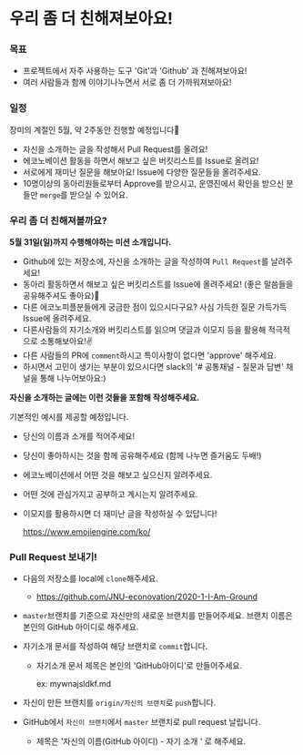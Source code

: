 # 우리 좀 더 친해져보아요!

### 목표

- 프로젝트에서 자주 사용하는 도구 'Git'과 'Github' 과 친해져보아요!
- 여러 사람들과 함께 이야기나누면서 서로 좀 더 가까워져보아요!



### 일정

장미의 계절인 5월, 약 2주동안 진행할 예정입니다🌹

- 자신을 소개하는 글을 작성해서 Pull Request를 올려요!
- 에코노베이션 활동을 하면서 해보고 싶은 버킷리스트를 Issue로 올려요!
- 서로에게 재미난 질문을 해보아요! Issue에 다양한 질문들을 올려주세요.
- 10명이상의 동아리원들로부터 Approve를 받으시고, 운영진에서 확인을 받으신 분들만 `merge`를 받으실 수 있어요.



### 우리 좀 더 친해져볼까요?

**5월 31일(일)까지 수행해야하는 미션 소개입니다.**

- Github에 있는 저장소에, 자신을 소개하는 글을 작성하여 `Pull Request`를 날려주세요!
- 동아리 활동하면서 해보고 싶은 버킷리스트를 Issue에 올려주세요! (좋은 말씀들을 공유해주셔도 좋아요)💓
- 다른 에코노피플분들에게 궁금한 점이 있으시다구요? 사심 가득한 질문 가득가득 Issue에 올려주세요.
- 다른사람들의 자기소개와 버킷리스트를 읽으며 댓글과 이모지 등을 활용해 적극적으로 소통해보아요!✌
- 다른 사람들의 PR에 `comment`하시고 특이사항이 없다면 'approve' 해주세요.
- 하시면서 고민이 생기는 부분이 있으시다면 slack의 '# 공통채널 - 질문과 답변' 채널을 통해 나누어보아요:)

**자신을 소개하는 글에는 이런 것들을 포함해 작성해주세요.**

기본적인 예시를 제공할 예정입니다.

- 당신의 이름과 소개를 적어주세요!
- 당신이 좋아하시는 것을 함께 공유해주세요 (함께 나누면 즐거움도 두배!)

- 에코노베이션에서 어떤 것을 해보고 싶으신지 알려주세요. 

- 어떤 것에 관심가지고 공부하고 계시는지 알려주세요.

- 이모지를 활용하시면 더 재미난 글을 작성하실 수 있답니다! 

  https://www.emojiengine.com/ko/



### Pull Request 보내기!

- 다음의 저장소를 local에 `clone`해주세요.

  - https://github.com/JNU-econovation/2020-1-I-Am-Ground

- `master`브랜치를 기준으로 자신만의 새로운 브랜치를 만들어주세요. 브랜치 이름은 본인의 GitHub 아이디로 해주세요.

- 자기소개 문서를 작성하여 해당 브랜치로 `commit`합니다.

  - 자기소개 문서 제목은 본인의 'GitHub아이디'로 만들어주세요.

    ex: mywnajsldkf.md

- 자신이 만든 브랜치를 `origin/자신의 브랜치`로 `push`합니다.

- GitHub에서 `자신이 브랜치`에서 `master` 브랜치로 pull request 날립니다.

  - 제목은 '자신의 이름(GitHub 아이디) - 자기 소개 ' 로 해주세요.
